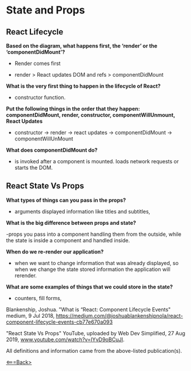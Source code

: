 # State and Props

## React Lifecycle

**Based on the diagram, what happens first, the ‘render’ or the ‘componentDidMount’?**

- Render comes first

- render > React updates DOM and refs > componentDidMount

**What is the very first thing to happen in the lifecycle of React?**

- constructor function.

**Put the following things in the order that they happen: componentDidMount, render, constructor, componentWillUnmount, React Updates**

- constructor -> render -> react updates -> componentDidMount -> componentWillUnMount

**What does componentDidMount do?**

- is invoked after a component is mounted. loads network requests or starts the DOM.

## React State Vs Props

**What types of things can you pass in the props?**

- arguments displayed information like titles and subtitles,

**What is the big difference between props and state?**

-props you pass into a component handling them from the outside, while the state is inside a component and handled inside.

**When do we re-render our application?**

- when we want to change information that was already displayed, so when we change the state stored information the application will rerender.

**What are some examples of things that we could store in the state?**

- counters, fill forms,

Blankenship, Joshua. "What is “React: Component Lifecycle Events" medium, 9 Jul 2018, <https://medium.com/@joshuablankenshipnola/react-component-lifecycle-events-cb77e670a093>

"React State Vs Props" YouTube, uploaded by Web Dev Simplified, 27 Aug 2019, www.youtube.com/watch?v=IYvD9oBCuJI.

All definitions and information came from the above-listed publication(s).

[<===Back>](README.md)
